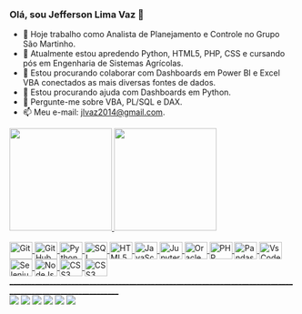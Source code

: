 ### Olá, sou Jefferson Lima Vaz 👋

- 🔭 Hoje trabalho como Analista de Planejamento e Controle no Grupo São Martinho.
- 🌱 Atualmente estou apredendo Python, HTML5, PHP, CSS e cursando pós em Engenharia de Sistemas Agrícolas.
- 👯 Estou procurando colaborar com Dashboards em Power BI e Excel VBA conectados as mais diversas fontes de dados.
- 🤔 Estou procurando ajuda com Dashboards em Python.
- 💬 Pergunte-me sobre VBA, PL/SQL e DAX.
- 📫 Meu e-mail: jlvaz2014@gmail.com.

<div>
  <a href="https://github.com/jefferson-vaz">
  <img height="180em" src="https://github-readme-stats.vercel.app/api?username=jefferson-vaz&show_icons=true&theme=dark&include_all_commits=true&count_private=true"/_>
  <img height="180em" src="https://github-readme-stats.vercel.app/api/top-langs/?username=jefferson-vaz&layout=compact&langs_count=16&theme=dark"/_>
</div>

<div style="display: inline_block"><br>
  <img align="center" alt="Git" height="30" width="40" src="https://cdn.jsdelivr.net/gh/devicons/devicon/icons/git/git-original-wordmark.svg" />
  <img align="center" alt="GitHub" height="30" width="40" src="https://cdn.jsdelivr.net/gh/devicons/devicon/icons/github/github-original-wordmark.svg" />
  <img align="center" alt="Python" height="30" width="40" src="https://cdn.jsdelivr.net/gh/devicons/devicon/icons/python/python-original-wordmark.svg" />
  <img align="center" alt="SQL" height="30" width="40"  src="https://cdn.jsdelivr.net/gh/devicons/devicon/icons/mysql/mysql-original-wordmark.svg" />
  <img align="center" alt="HTML5" height="30" width="40" src="https://cdn.jsdelivr.net/gh/devicons/devicon/icons/html5/html5-original-wordmark.svg" />
  <img align="center" alt="JavaScript" height="30" width="40" src="https://cdn.jsdelivr.net/gh/devicons/devicon/icons/javascript/javascript-original.svg" />
  <img align="center" alt="Jupyter" height="30" width="40" src="https://cdn.jsdelivr.net/gh/devicons/devicon/icons/jupyter/jupyter-original-wordmark.svg" />
  <img align="center" alt="Oracle" height="30" width="40" src="https://cdn.jsdelivr.net/gh/devicons/devicon/icons/oracle/oracle-original.svg" />
  <img align="center" alt="PHP" height="30" width="40" src="https://cdn.jsdelivr.net/gh/devicons/devicon/icons/php/php-original.svg" />
  <img align="center" alt="Pandas" height="30" width="40" src="https://cdn.jsdelivr.net/gh/devicons/devicon/icons/pandas/pandas-original-wordmark.svg" />
  <img align="center" alt="VsCode" height="30" width="40" src="https://cdn.jsdelivr.net/gh/devicons/devicon/icons/vscode/vscode-original-wordmark.svg" />
  <img align="center" alt="Selenium" height="30" width="40" src="https://cdn.jsdelivr.net/gh/devicons/devicon/icons/selenium/selenium-original.svg" />
  <img align="center" alt="NodeJs" height="30" width="40" src="https://cdn.jsdelivr.net/gh/devicons/devicon/icons/nodejs/nodejs-original.svg" />
  <img align="center" alt="CSS3" height="30" width="40" src="https://cdn.jsdelivr.net/gh/devicons/devicon/icons/css3/css3-original-wordmark.svg" />
  <img align="center" alt="CSS3" height="30" width="40"  src="https://cdn.jsdelivr.net/gh/devicons/devicon/icons/arduino/arduino-original-wordmark.svg" />
</div>
____________________________________________________________________________________________________________

<div>
  <a href="jlvaz2014@gmail.com" target="_blank"><IMG SRC="https://img.shields.io/badge/Gmail-D14836?style=for-the-badge&logo=gmail&logoColor=white" target="_blank"></a>
  <a href="@jlvaz" target="_blank"><IMG SRC="https://img.shields.io/badge/Telegram-2CA5E0?style=for-the-badge&logo=telegram&logoColor=white" target="_blank"></a>
  <a href="+55 64 9 9284-9333" target="_blank"><IMG SRC="https://img.shields.io/badge/WhatsApp-25D366?style=for-the-badge&logo=whatsapp&logoColor=white"_blank"></a>
  <a href="www.linkedin.com/in/jefferson-vaz-7b613b32" target="_blank"><IMG SRC="https://img.shields.io/badge/LinkedIn-0077B5?style=for-the-badge&logo=linkedin&logoColor=white"_blank"></a>
  <a href="@jeffvaz1" target="_blank"><IMG SRC="https://img.shields.io/badge/TikTok-000000?style=for-the-badge&logo=tiktok&logoColor=white"_blank"></a>
  <a href="https://www.instagram.com/jeffersonlimavaz" target="_blank"><IMG SRC="https://img.shields.io/badge/Instagram-E4405F?style=for-the-badge&logo=instagram&logoColor=white" target="_blank"></a>
</div>
